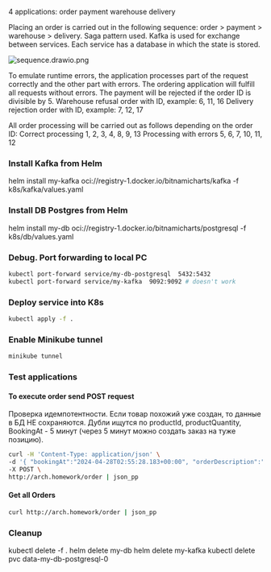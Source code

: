 4 applications:
order
payment
warehouse
delivery

Placing an order is carried out in the following sequence: order > payment > warehouse > delivery.
Saga pattern used.
Kafka is used for exchange between services.
Each service has a database in which the state is stored.

![sequence.drawio.png](..%2Fsequence.drawio.png)

To emulate runtime errors, the application processes part of the request correctly and the other part with errors.
The ordering application will fulfill all requests without errors.
The payment will be rejected if the order ID is divisible by 5.
Warehouse refusal order with ID, example: 6, 11, 16
Delivery rejection order with ID, example: 7, 12, 17

All order processing will be carried out as follows depending on the order ID:
Correct processing 1, 2, 3, 4, 8, 9, 13
Processing with errors 5, 6, 7, 10, 11, 12

### Install Kafka from Helm
helm install my-kafka oci://registry-1.docker.io/bitnamicharts/kafka -f k8s/kafka/values.yaml 

### Install DB Postgres from Helm
helm install my-db oci://registry-1.docker.io/bitnamicharts/postgresql -f k8s/db/values.yaml

### Debug. Port forwarding to local PC
```bash
kubectl port-forward service/my-db-postgresql  5432:5432
kubectl port-forward service/my-kafka  9092:9092 # doesn't work
```

### Deploy service into K8s
```bash
kubectl apply -f .
```

### Enable Minikube tunnel
```bash
minikube tunnel
```

### Test applications
#### To execute order send POST request
Проверка идемпотентности. Если товар похожий уже создан, то данные в БД НЕ сохраняются.
Дубли ищутся по productId, productQuantity, BookingAt - 5 минут (через 5 минут можно создать заказ на туже позицию).
```bash
curl -H 'Content-Type: application/json' \
-d '{ "bookingAt":"2024-04-28T02:55:28.183+00:00", "orderDescription":"Order description", "productId":"123", "productPrice":"5.1", "productQuantity":"2.0", "deliveryAddress":"г.Москва, ул. Тверская, д.12"}' \
-X POST \
http://arch.homework/order | json_pp
```

#### Get all Orders
```bash
curl http://arch.homework/order | json_pp
```

### Cleanup
kubectl delete -f .
helm delete my-db
helm delete my-kafka
kubectl delete pvc data-my-db-postgresql-0